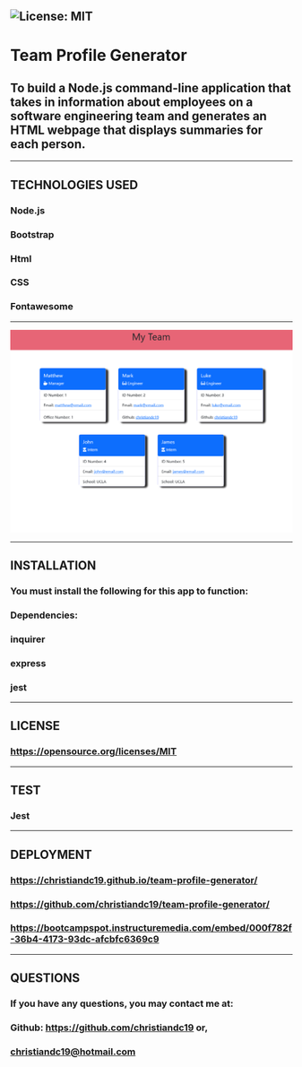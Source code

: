 
  ## ![License: MIT](https://img.shields.io/badge/License-MIT-yellow.svg)
  # Team Profile Generator
  ## To build a Node.js command-line application that takes in information about employees on a software engineering team and generates an HTML webpage that displays summaries for each person. 

  ------------------
  ## TECHNOLOGIES USED
  ### Node.js
  ### Bootstrap
  ### Html
  ### CSS
  ### Fontawesome
  ------------------

![screenshot](./assets/screenshot-team-generator.png)

  ------------------
  ## INSTALLATION
  ### You must install the following for this app to function:
  ### Dependencies: 
  ### inquirer
  ### express
  ### jest
  ------------------
  ## LICENSE  
  ### https://opensource.org/licenses/MIT
  ------------------
  ## TEST  
  ### Jest
  ------------------
  ## DEPLOYMENT  
  ### https://christiandc19.github.io/team-profile-generator/
  ### https://github.com/christiandc19/team-profile-generator/
  ### https://bootcampspot.instructuremedia.com/embed/000f782f-36b4-4173-93dc-afcbfc6369c9
  ------------------
  ## QUESTIONS  
  ### If you have any questions, you may contact me at:
  ### Github: https://github.com/christiandc19 or,
  ### christiandc19@hotmail.com

